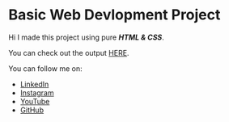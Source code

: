 # Basic Web Devlopment Project
Hi I made this project using pure <b><i>HTML & CSS</i></b>.

You can check out the output <a href="https://rushabhkoradia.github.io/basic-portfolio-website/">HERE</a>.

<p>You can follow me on:</p>
<ul>
  <li><a href="https://www.linkedin.com/in/rushabh-koradia/">LinkedIn</a>
  <li><a href="https://www.instagram.com/fusiancode/">Instagram</a>
  <li><a href="https://youtube.com/fusiancode?sub_confirmation=1">YouTube</a>
  <li><a href="https://github.com/rushabhkoradia/">GitHub</a>
</ul>
